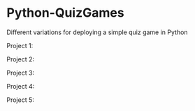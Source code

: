 # Python-QuizGames
Different variations for deploying a simple quiz game in Python

Project 1:

Project 2:

Project 3:

Project 4:

Project 5: 
